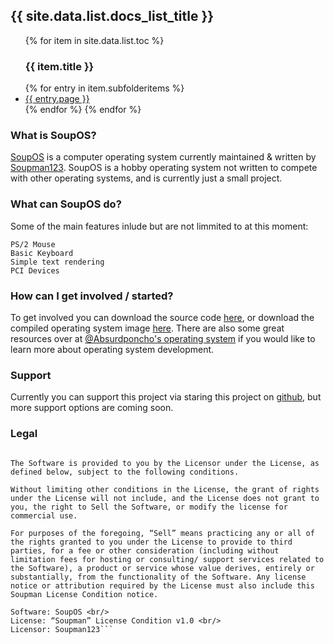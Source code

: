 <h2>{{ site.data.list.docs_list_title }}</h2>
<ul>
{% for item in site.data.list.toc %}
   <h3>{{ item.title }}</h3>
   {% for entry in item.subfolderitems %}
      <li><a href="https://soupman123.github.io/SoupOS{{ entry.url }}">{{ entry.page }}</a></li>
   {% endfor %}
{% endfor %}
</ul>

### What is SoupOS?
[SoupOS](http://github.com) is a computer operating system currently maintained & written by [Soupman123](https://github.com/Soupman123/). SoupOS is a hobby operating system not written to compete with other operating systems, and is currently just a small project.

### What can SoupOS do?
Some of the main features inlude but are not limmited to at this moment:
```
PS/2 Mouse
Basic Keyboard
Simple text rendering
PCI Devices
```

### How can I get involved / started?
To get involved you can download the source code [here](https://github.com/Soupman123/SoupOS/archive/master.zip), or download the compiled operating system image [here](https://github.com/Soupman123/SoupOS/raw/master/kernel/bin/SoupOS.img). There are also some great resources over at [@Absurdponcho](https://github.com/Absurdponcho)['s operating system](https://github.com/Absurdponcho/PonchoOS) if you would like to learn more about operating system development.

### Support
Currently you can support this project via staring this project on [github](https://github.com/Soupman123/SoupOS/), but more support options are coming soon.

### Legal
```“Soupman” License Condition v1.0, derived from the “Commons Clause” License Condition v1.0

The Software is provided to you by the Licensor under the License, as defined below, subject to the following conditions.

Without limiting other conditions in the License, the grant of rights under the License will not include, and the License does not grant to you, the right to Sell the Software, or modify the license for commercial use.

For purposes of the foregoing, “Sell” means practicing any or all of the rights granted to you under the License to provide to third parties, for a fee or other consideration (including without limitation fees for hosting or consulting/ support services related to the Software), a product or service whose value derives, entirely or substantially, from the functionality of the Software. Any license notice or attribution required by the License must also include this Soupman License Condition notice.

Software: SoupOS <br/>
License: “Soupman” License Condition v1.0 <br/>
Licensor: Soupman123```
